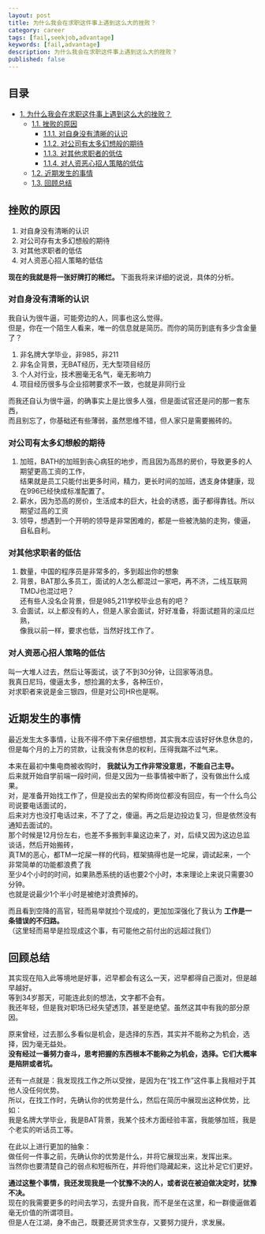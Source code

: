```yaml
---
layout: post
title: 为什么我会在求职这件事上遇到这么大的挫败？
category: career
tags: [fail,seekjob,advantage]
keywords: [fail,advantage]
description: 为什么我会在求职这件事上遇到这么大的挫败？
published: false
---
```


<div id="table-of-contents">
<h2>目录</h2>
<div id="text-table-of-contents">
<ul>
<li><a href="#sec-1">1. 为什么我会在求职这件事上遇到这么大的挫败？</a>
<ul>
<li><a href="#sec-1-1">1.1. 挫败的原因</a>
<ul>
<li><a href="#sec-1-1-1">1.1.1. 对自身没有清晰的认识</a></li>
<li><a href="#sec-1-1-2">1.1.2. 对公司有太多幻想般的期待</a></li>
<li><a href="#sec-1-1-3">1.1.3. 对其他求职者的低估</a></li>
<li><a href="#sec-1-1-4">1.1.4. 对人资恶心招人策略的低估</a></li>
</ul>
</li>
<li><a href="#sec-1-2">1.2. 近期发生的事情</a></li>
<li><a href="#sec-1-3">1.3. 回顾总结</a></li>
</ul>
</li>
</ul>
</div>
</div>

## 挫败的原因<a id="sec-1-1" name="sec-1-1"></a>

1.  对自身没有清晰的认识
2.  对公司存有太多幻想般的期待
3.  对其他求职者的低估
4.  对人资恶心招人策略的低估

**现在的我就是将一张好牌打的稀烂。** 下面我将来详细的说说，具体的分析。

### 对自身没有清晰的认识<a id="sec-1-1-1" name="sec-1-1-1"></a>

我自认为很牛逼，可能旁边的人，同事也这么觉得。  
但是，你在一个陌生人看来，唯一的信息就是简历。而你的简历到底有多少含金量了？  
1.  非名牌大学毕业，非985，非211
2.  非名企背景，无BAT经历，无大型项目经历
3.  个人对行业，技术圈毫无名气，毫无影响力
4.  项目经历很多与企业招聘要求不一致，也就是非同行业

而我还自认为很牛逼，的确事实上是比很多人强，但是面试官还是问的那一套东西，  
而且别忘了，你基础还有些薄弱，虽然思维不错，但人家只是需要搬砖的。  

### 对公司有太多幻想般的期待<a id="sec-1-1-2" name="sec-1-1-2"></a>

1.  加班，BATH的加班到丧心病狂的地步，而且因为高昂的房价，导致更多的人期望更高工资的工作，  
    结果就是员工只能付出更多时间，精力，更长时间的加班，透支身体健康，现在996已经快成标准配置了。
2.  薪水，因为恐高的房价，生活成本的巨大，社会的诱惑，面子都得靠钱。所以期望过高的工资
3.  领导，想遇到一个开明的领导是非常困难的，都是一些被洗脑的走狗，傻逼，自私自利。

### 对其他求职者的低估<a id="sec-1-1-3" name="sec-1-1-3"></a>

1.  数量，中国的程序员是非常多的，多到超出你的想象
2.  背景，BAT那么多员工，面试的人怎么都混过一家吧，再不济，二线互联网TMDJ也混过吧？  
    还有些人没名企背景，但是985,211学校毕业总有的吧？
3.  会面试，以上都没有的人，但是人家会面试，好好准备，将面试题背的滚瓜烂熟，  
    像我以前一样，要求也低，当然好找工作了。

### 对人资恶心招人策略的低估<a id="sec-1-1-4" name="sec-1-1-4"></a>

叫一大堆人过去，然后让等面试，谈了不到30分钟，让回家等消息。  
我真日尼玛，傻逼太多，想捡漏的太多，各种压价，  
对求职者来说是金三银四，但是对公司HR也是啊。  

## 近期发生的事情<a id="sec-1-2" name="sec-1-2"></a>

最近发生太多事情，让我不得不停下来仔细想想，其实我本应该好好休息休息的，  
但是每个月的上万的贷款，让我没有休息的权利，压得我踹不过气来。  

本来在最初中集电商被收购时， **我就认为工作非常没意思，不能自己主导。**  
后来就开始自学前端一段时间，但是又因为一些事情被中断了，没有做出什么成果。  
对，是准备开始找工作了，但是投出去的架构师岗位都没有回应，有一个什么鸟公司说要电话面试的，  
后来对方也没打电话过来，不了了之，傻逼。再之后是边投边复习，但是依然没有通知去面试的。  
那个时候是12月份左右，也差不多搬到丰巢这边来了，对，后续又因为这边总监谈话，然后开始搬砖，  
真TM的恶心，都TM一坨屎一样的代码，框架搞得也是一坨屎，调试起来，一个非常简单的功能都浪费了我  
至少4个小时的时间，如果熟悉系统的话也要2个小时，本来理论上来说只需要30分钟。  
也就是说最少1个半小时是被绝对浪费掉的。  

而且看到空降的高官，轻而易举就捡个现成的，更加加深强化了我认为 **工作是一条错误的不归路。**  
（这里轻而易举是捡现成这个事，有可能他之前付出的远超过我们）  

## 回顾总结<a id="sec-1-3" name="sec-1-3"></a>

其实现在陷入此等境地是好事，迟早都会有这么一天，迟早都得自己面对，但是越早越好。  
等到34岁那天，可能连此刻的想法，文字都不会有。  
我还年轻，但是我对职场已经失望透顶，甚至是绝望。虽然这其中有我的部分原因。  

原来曾经，过去那么多看似是机会，是选择的东西，其实并不能称之为机会，选择，因为毫无益处。  
**没有经过一番努力奋斗，思考把握的东西根本不能称之为机会，选择。它们大概率是陷阱或者坑。**  

还有一点就是：我发现找工作之所以受挫，是因为在“找工作”这件事上我相对于其他人没任何优势。  
所以，在找工作时，先确认你的优势是什么，然后在简历中展现出这种优势，比如：   
我是名牌大学毕业，我是BAT背景，我某个技术方面经验丰富，我能够加班，我是个老实的听话员工等。  

在此以上进行更加的抽象：  
做任何一件事之前，先确认你的优势是什么，并将它展现出来，发挥出来。  
当然你也要清楚自己的弱点和短板所在，并将他们隐藏起来，这比补足它们更好。  

**通过这整个事情，我还发现我是一个犹豫不决的人，或者说在被迫做决定时，犹豫不决。**  
现在的我需要更多的时间去学习，去提升自我，而不是坐在这里，和一群傻逼做着毫无价值的所谓项目。  
但是人在江湖，身不由己，既要还房贷求生存，又要努力提升，求发展。  
